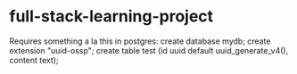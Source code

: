 # full-stack-learning-project

Requires something a la this in postgres:
create database mydb;
create extension "uuid-ossp";
create table test (id uuid default uuid_generate_v4(), content text);
